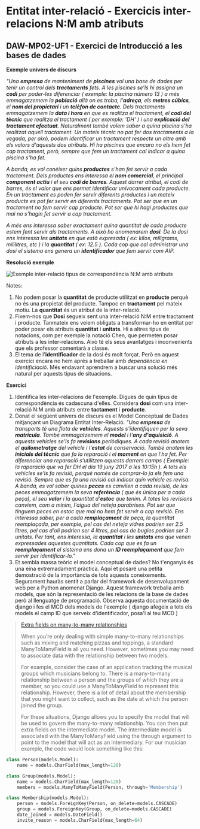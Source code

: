 # Entitat inter-relació - Exercicis inter-relacions N:M amb atributs
## DAW-MP02-UF1 - Exercici de Introducció a les bases de dades
**Exemple univers de discurs**

*"Una **empresa** de manteniment de **piscines** vol una base de dades per tenir un control dels **tractaments** fets. A les piscines se'ls hi assigna un **codi** per poder-les diferenciar ( exemple: la piscina número 13 ) a més emmagatzemem la **població** allà on es troba, l'**adreça**, els **metres cúbics**, el **nom del propietari** i un **telèfon de contacte**. Dels tractaments emmagatzemem la **data i hora** en que es realitza el tractament, el **codi del tècnic** que realitza el tractament ( per exemple: 'DH' ) i una **explicació del tractament efectuat**. Naturalment també volem saber a quina piscina s'ha realitzat aquell tractament. Un mateix tècnic no pot fer dos tractaments a la vegada, per això, podem identificar un tractament respecte un altre amb els valors d'aquests dos atributs. Hi ha piscines que encara no els hem fet cap tractament, però, sempre que fem un tractament cal indicar a quina piscina s'ha fet.*

*A banda, es vol conèixer quins **productes** s'han fet servir a cada tractament. Dels productes ens interessa el **nom comercial**, el principal **component actiu** i el seu **codi de barres**. Aquest darrer atribut, el codi de barres, és el valor que ens permet identificar unívocament cada producte. En un tractament es poden fer servir diferents productes i un mateix producte es pot fer servir en diferents tractaments. Pot ser que en un tractament no fem servir cap producte. Pot ser que hi hagi productes que mai no s'hagin fet servir a cap tractament.*

*A més ens interessa saber exactament quina quantitat de cada producte estem fent servir als tractaments. A això ho anomenarem **dosi**. De la dosi ens interessa les **unitats** en que està expresada ( ex: kilos, miligrams, mililitres, etc ) i la **quantitat** ( ex: 12.5 ). Cada cop que cal administrar una dosi el sistema ens genera un **identificador** que fem servir com AIP.*

**Resolució exemple**

![Exemple inter-relació tipus de correspondència N:M amb atributs](http://i.imgur.com/WNVcAe0.png)

Notes: 
1. No podem posar la **quantitat** de producte utilitzat en **producte** perquè no és una propietat del producte. Tampoc en **tractament** pel mateix motiu. La **quantitat** és un atribut de la inter-relació.
2. Fixem-nos que **Dosi** segueix sent una inter-relació N:M entre tractament i producte. Tanmateix ens veiem obligats a transformar-ho en entitat per poder posar els atributs **quantitat** i **unitats**. Hi a altres tipus de notacions, com per exemple la notació Chen, que permeten posar atributs a les inter-relacions. Això té els seus avantatges i inconvenients que els professor comentarà a classe.
3. El tema de l'**identificador** de la dosi és molt forçat. Però en aquest exercici encara no hem aprés a treballar amb *dependència en identificiació*. Més endavant aprendrem a buscar una solució més natural per aquests tipus de situacions.

**Exercici**

1. Identifica les inter-relacions de l'exemple. Digues de quin tipus de correspondència és cadascuna d'elles. Considera **dosi** com una inter-relació N:M amb atributs entre **tactament** i **producte**.
2. Donat el següent univers de discurs es el Model Conceptual de Dades mitjançant un Diagrama Entitat Inter-Relació. *"Una **empresa** de transports té una flota de **vehícles**. Aquests s'identifiquen per la seva **matrícula**. També emmagatzemem el **model** i l'**any d'aquisició**. A aquests vehícles se'ls fa **revisions** periòdiques. A cada revisió anotem el **quilometratge** del vehícle i l'**estat** de conservació. També anotem les **inicials del tècnic** que fa la reparació i el **moment** en que l'ha fet. Per diferenciar una reparació s'utilitzen aquests darrers camps ( Exemple: la raparació que va fer DH el dia 19 juny 2017 a les 10:15h ). A tots els vehicles se'ls fa revisió, perquè només de comprar-lo ja els fem una revisió. Sempre que es fa una revisió cal indicar quin vehícle es revisa. A banda, es vol saber quines **peces** es canviien a cada revisió, de les peces emmagatzemem la seva **referència** ( que és única per a cada peça), el seu **valor** i la quantitat d'**estoc** que tenim. A totes les revisions canviem, com a mínim, l'aigua del neteja parabrises. Pot ser que tinguem peces en estoc que mai no hem fet servir a cap revisió. Ens interessa saber, per a cada **remplaçament** de peça, la quantitat reemplaçada, per exemple, pel cas del neteja vidres podrien ser 2.5 litres, pel cas d'oli podrien ser 4 litres, pel cas de bugies podrien ser 3 unitats. Per tant, ens interessa, la **quantitat** i les **unitats** ens que venen expressades aquestes quantitats. Cada cop que es fa un **reemplaçament** el sistema ens dona un **ID reemplaçament** que fem servir per identificar-lo."*
3. Et sembla massa teòric el model conceptual de dades? No t'enganyis és una eina extremadament pràctica. Aquí et posaré una petita demostració de la importància de tots aquests coneixements. Segurament hauràs sentit a parlar del framework de desenvolupament web per a Python anomenat Django. Aquest framework treballa amb models, que són la representació de les relacions de la base de dades però al llenguatge de programació. Observa aquesta documentació de django i fes el MCD dels models de l'exemple ( django afegeix a tots els models el camp ID que serveix d'identificador, posa'l al teu MCD )

>[Extra fields on many-to-many relationships](https://docs.djangoproject.com/en/1.9/topics/db/models/#extra-fields-on-many-to-many-relationships)
>
>When you’re only dealing with simple many-to-many relationships such as mixing and matching pizzas and toppings, a standard ManyToManyField is all you need. However, sometimes you may need to associate data with the relationship between two models.
>
>For example, consider the case of an application tracking the musical groups which musicians belong to. There is a many-to-many relationship between a person and the groups of which they are a member, so you could use a ManyToManyField to represent this relationship. However, there is a lot of detail about the membership that you might want to collect, such as the date at which the person joined the group.
>
>For these situations, Django allows you to specify the model that will be used to govern the many-to-many relationship. You can then put extra fields on the intermediate model. The intermediate model is associated with the ManyToManyField using the through argument to point to the model that will act as an intermediary. For our musician example, the code would look something like this:

```python
class Person(models.Model):
    name = models.CharField(max_length=128)

class Group(models.Model):
    name = models.CharField(max_length=128)
    members = models.ManyToManyField(Person, through='Membership')

class Membership(models.Model):
    person = models.ForeignKey(Person, on_delete=models.CASCADE)
    group = models.ForeignKey(Group, on_delete=models.CASCADE)
    date_joined = models.DateField()
    invite_reason = models.CharField(max_length=64)
```

